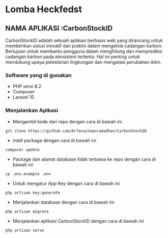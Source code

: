 # Lomba Heckfedst 

## NAMA APLIKASI :CarbonStockID
CarbonStockID adalah sebuah aplikasi berbasis web yang dirancang untuk memberikan solusi inovatif dan praktis dalam mengelola cadangan karbon. Bertujuan untuk membantu pengguna dalam menghitung dan memprediksi cadangan karbon pada ekosistem tertentu. Hal ini penting untuk mendukung upaya pelestarian lingkungan dan mengatasi perubahan iklim.
### Software yang di gunakan 
* PHP versi 8.2
* Composer 
* Laravel 10 

### Menjalankan Aplkasi 
* Mengambil kode dari repo dengan cara di bawah ini
```
git clone https://github.com/Arfansalmanramadhan/CarbonStockID
```
* intall package dengan cara di bawah ini
```
composer update
```
* Package dan alamat database tidak terbawa ke repo dengan cara di bawah ini
```
cp .env.example .env
```
* Untuk mengatur App Key dengan cara di bawah ini 
```
php artisan key:generate
```
* Menjalankan database dengan cara di bawah ini 
```
php artisan migrate
```

* Menjalankan aplikasi CarbonStockID dengan cara di bawah ini 
```
php artisan serve 
```
